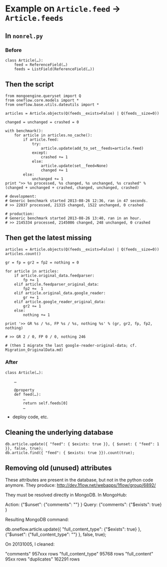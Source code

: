 
# Example on `Article.feed` -> `Article.feeds`

## In `nonrel.py`

### Before

    class Article(…):
        feed = ReferenceField(…)
        feeds = ListField(ReferenceField(…))

## Then the script

    from mongoengine.queryset import Q
    from oneflow.core.models import *
    from oneflow.base.utils.dateutils import *

    articles = Article.objects(Q(feeds__exists=False) | Q(feeds__size=0))

    changed = unchanged = crashed = 0

    with benchmark():
        for article in articles.no_cache():
            if article.feed:
                try:
                    article.update(add_to_set__feeds=article.feed)
                except:
                    crashed += 1
                else:
                    article.update(set__feed=None)
                    changed += 1
            else:
                unchanged += 1
    print ">> %s processed, %s changed, %s unchanged, %s crashed" % (changed + unchanged + crashed, changed, unchanged, crashed)

    # development:
    # Generic benchmark started 2013-08-26 12:36, ran in 47 seconds.
    # >> 22837 processed, 21315 changed, 1522 unchanged, 0 crashed

    # production:
    # Generic benchmark started 2013-08-26 13:40, ran in an hour.
    # >> 2145334 processed, 2145086 changed, 248 unchanged, 0 crashed

## Then get the latest missing

    articles = Article.objects(Q(feeds__exists=False) | Q(feeds__size=0))
    articles.count()

    gr = fp = gr2 = fp2 = nothing = 0

    for article in articles:
        if article.original_data.feedparser:
            fp += 1
        elif article.feedparser_original_data:
            fp2 +=  1
        elif article.original_data.google_reader:
            gr += 1
        elif article.google_reader_original_data:
            gr2 += 1
        else:
            nothing += 1

    print '>> GR %s / %s, FP %s / %s, nothing %s' % (gr, gr2, fp, fp2, nothing)

    # >> GR 2 / 0, FP 0 / 0, nothing 246

    # (then I migrate the last google-reader-original-data; cf. Migration_OriginalData.md)


### After

    class Article(…):

        …

        @property
        def feed(…):
            …
            return self.feeds[0]
            …

- deploy code, etc.

## Cleaning the underlying database

    db.article.update({ "feed": { $exists: true }}, { $unset: { "feed": 1 }}, false, true);
    db.article.find({ "feed": { $exists: true }}).count(true);





## Removing old (unused) attributes

These attributes are present in the database, but not in the python code anymore.
They produce: http://dev.1flow.net/webapps/1flow/group/6892/

They must be resolved directly in MongoDB. In MongoHub:

Action: {"$unset": {"comments": ""} }
Query: {"comments": {"$exists": true} }

Resulting MongoDB command:

db.oneflow.article.update({
    "full_content_type": {"$exists": true} },
    {"$unset": {"full_content_type": ""} },
    false, true);

On 20131005, I cleaned:

"comments"          957xxx rows
"full_content_type" 95768 rows
"full_content"      95xx rows
"duplicates"        162291 rows
